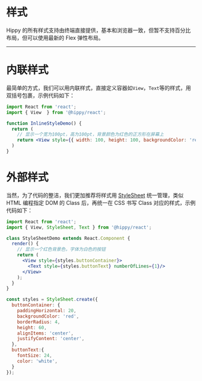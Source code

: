 # 样式

Hippy 的所有样式支持由终端直接提供，基本和浏览器一致，但暂不支持百分比布局，但可以使用最新的 Flex 弹性布局。

---

# 内联样式

最简单的方式，我们可以用内联样式，直接定义容器如`View`，`Text`等的样式，用双括号包裹，示例代码如下：

```jsx  
import React from 'react';
import { View  } from '@hippy/react';

function InlineStyleDemo() {
  return (
    // 显示一个宽为100pt，高为100pt，背景颜色为红色的正方形在屏幕上
    return <View style={{ width: 100, height: 100, backgroundColor: 'red' }}/>;
  )
}
```

# 外部样式

当然，为了代码的整洁，我们更加推荐将样式用 [StyleSheet](api/hippy-react/modules.md?id=stylesheet) 统一管理，类似 HTML 编程指定 DOM 的 Class 后，再统一在 CSS 书写 Class 对应的样式，示例代码如下：

```jsx  
import React from 'react';
import { View, StyleSheet, Text } from '@hippy/react';

class StyleSheetDemo extends React.Component {
  render() {
    // 显示一个红色背景色，字体为白色的按钮
    return (
      <View style={styles.buttonContainer}>
        <Text style={styles.buttonText} numberOfLines={1}/>
      </View>
    );
  }
}

const styles = StyleSheet.create({
  buttonContainer: {
    paddingHorizontal: 20,
    backgroundColor: 'red',
    borderRadius: 4,
    height: 60,
    alignItems: 'center',
    justifyContent: 'center',
  },
  buttonText:{
    fontSize: 24,
    color: 'white',
  }
});
```

